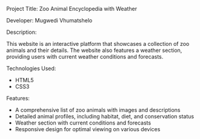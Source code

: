 Project Title: Zoo Animal Encyclopedia with Weather

Developer: Mugwedi Vhumatshelo

Description:

This website is an interactive platform that showcases a collection of zoo animals and their details. The website also features a weather section, providing users with current weather conditions and forecasts.

Technologies Used:

- HTML5
- CSS3

Features:

- A comprehensive list of zoo animals with images and descriptions
- Detailed animal profiles, including habitat, diet, and conservation status
- Weather section with current conditions and forecasts
- Responsive design for optimal viewing on various devices

